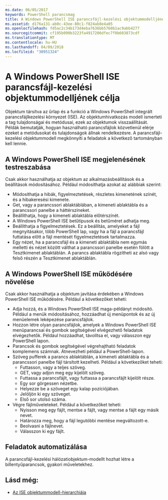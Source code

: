 ```yaml
---
ms.date: 06/05/2017
keywords: PowerShell parancsmag
title: A Windows PowerShell ISE parancsfájl-kezelési objektummodelljének célja
ms.assetid: d176a131-ab0c-43ee-80c1-f824ab8e4a05
ms.openlocfilehash: fd5ac2c34b173d4eba7636bb5760b1ac9abb4277
ms.sourcegitcommit: cf195b090b3223fa4917206dfec7f0b603873cdf
ms.translationtype: MT
ms.contentlocale: hu-HU
ms.lasthandoff: 04/09/2018
ms.locfileid: "30951324"
---
```

# <a name="purpose-of-the-windows-powershell-ise-scripting-object-model"></a>A Windows PowerShell ISE parancsfájl-kezelési objektummodelljének célja

Objektum társítva az űrlap és a funkció a Windows PowerShell integrált parancsfájlkezelési környezet (ISE). Az objektumhivatkozás modell ismerteti a tag tulajdonságai és metódusai, ezek az objektumok visszaállítását. Példák bemutatják, hogyan használható parancsfájlok közvetlenül elérje ezeket a metódusokat és tulajdonságok állnak rendelkezésre. A parancsfájl-kezelési objektummodell megkönnyíti a feladatok a következő tartományban kell lennie.

## <a name="customizing-the-appearance-of-windows-powershell-ise"></a>A Windows PowerShell ISE megjelenésének testreszabása

Csak akkor használhatja az objektum az alkalmazásbeállítások és a beállítások módosításához. Például módosíthatja azokat az alábbiak szerint:

- Módosíthatja a hibák, figyelmeztetések, részletes kimenetének színét, és a hibakeresési kimenete.
- Get, vagy a parancssori ablaktáblában, a kimeneti ablaktábla és a parancssori panelbe a háttérszíneket.
- Beállíthatja, hogy a kimeneti ablaktábla előtérszínét.
- A Windows PowerShell ISE betűtípusok és betűméret adhatja meg.
- Beállíthatja a figyelmeztetések. Ez a beállítás, amelyeket a fájl megnyitásakor, több PowerShell lap, vagy ha a fájl a parancsfájl futtatása előtt a fájl mentését figyelmeztetések tartalmazza.
- Egy nézet, ha a parancsfájl és a kimeneti ablaktábla nem egymás melletti és nézet között válthat a parancssori panelbe esetén fölött a Tesztkimenet ablaktáblán. A parancs ablaktábla rögzítheti az alsó vagy felső részén a Tesztkimenet ablaktáblán.

## <a name="enhancing-the-functionality-of-windows-powershell-ise"></a>A Windows PowerShell ISE működésére növelése

Csak akkor használhatja a objektum javítása érdekében a Windows PowerShell ISE működésére. Például a következőket teheti:

- Adja hozzá, és a Windows PowerShell ISE maga-példányt módosító. Például a menük módosításához, hozzáadhat új menüpontok és az új menüelemek leképezése parancsfájlok.
- Hozzon létre olyan parancsfájlok, amelyek a Windows PowerShell ISE menüparancsai és gombok segítségével elvégezhető feladatok elvégezhetők. Például hozzáadhat, távolítsa el, vagy válasszon egy PowerShell lapon.
- Parancsok és gombok segítségével végrehajtható feladatok komplemens számnak. Átnevezheti például a PowerShell-lapon.
- Szöveg pufferek a parancs ablaktáblán, a kimeneti ablaktábla és a parancssori panelbe fájl társított kezelheti. Például a következőket teheti:
  - Futtasson, vagy a teljes szöveg.
  - GET, vagy adjon meg egy kijelölt szöveg.
  - Futtassa a parancsfájlt, vagy futtassa a parancsfájlt kijelölt része.
  - Egy sor görgessen nézetbe.
  - Helyezze be a szöveget egy kalap pozíciójában.
  - Jelöljön ki egy szöveget.
  - Első sor utolsó száma.
- Végre fájlműveleteket. Például a következőket teheti:
  - Nyisson meg egy fájlt, mentse a fájlt, vagy mentse a fájlt egy másik nevet.
  - Határozza meg, hogy a fájl legutóbbi mentése megváltozott-e.
  - Beolvasni a fájlnevet.
  - Válasszon ki egy fájlt.

## <a name="automating-tasks"></a>Feladatok automatizálása

A parancsfájl-kezelési hálózatiobjektum-modellt hozhat létre a billentyűparancsok, gyakori műveletekhez.

## <a name="see-also"></a>Lásd még:

- [Az ISE objektummodell-hierarchiája](The-ISE-Object-Model-Hierarchy.md)